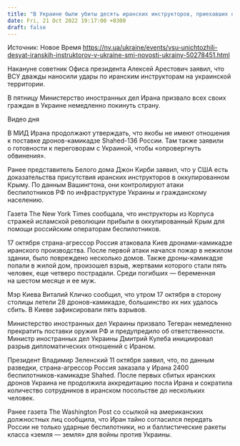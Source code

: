 ```yaml
---
title: "В Украине были убиты десять иранских инструкторов, приехавших обучать оккупантов — The Jerusalem Post"
date: Fri, 21 Oct 2022 19:17:00 +0300
draft: false
---
```

Источник: Новое Время https://nv.ua/ukraine/events/vsu-unichtozhili-desyat-iranskih-instruktorov-v-ukraine-smi-novosti-ukrainy-50278451.html


Накануне советник Офиса президента Алексей Арестович заявил, что ВСУ дважды наносили удары по иранским инструкторам на украинской территории.

В пятницу Министерство иностранных дел Ирана призвало всех своих граждан в Украине немедленно покинуть страну.

 Видео дня   

В МИД Ирана продолжают утверждать, что якобы не имеют отношения к поставке дронов-камикадзе Shahed-136 России. Там также заявили о готовности к переговорам с Украиной, чтобы «опровергнуть обвинения».

Ранее представитель Белого дома Джон Кирби заявил, что у США есть доказательства присутствия иранских инструкторов в оккупированном Крыму. По данным Вашингтона, они контролируют атаки беспилотников РФ по инфраструктуре Украины и гражданскому населению.

Газета The New York Times сообщала, что инструкторы из Корпуса стражей исламской революции прибыли в оккупированный Крым для помощи российским операторам беспилотников.

17 октября страна-агрессор Россия атаковала Киев дронами-камикадзе иранского производства. После первой атаки начался пожар в нежилом здании, было повреждено несколько домов. Также дроны-камикадзе попали в жилой дом, произошел взрыв, жертвами которого стали пять человек, еще четверо пострадали. Среди погибших — беременная на шестом месяце и ее муж.

Мэр Киева Виталий Кличко сообщил, что утром 17 октября в сторону столицы летели 28 дронов-камикадзе, большинство их них удалось сбить. В Киеве зафиксировали пять взрывов.

Министерство иностранных дел Украины призвало Тегеран немедленно прекратить поставки оружия РФ и предупредило об ответственности. Министр иностранных дел Украины Дмитрий Кулеба инициировал разрыв дипломатических отношений с Ираном.

Президент Владимир Зеленский 11 октября заявил, что, по данным разведки, страна-агрессор Россия заказала у Ирана 2400 беспилотников-камикадзе Shahed. После первых сбитых иранских дронов Украина не продолжила аккредитацию посла Ирана и сократила количество сотрудников в иранском посольстве до нескольких человек.

Ранее газета The Washington Post со ссылкой на американских должностных лиц сообщила, что Иран тайно согласился передать России не только ударные беспилотники, но и баллистические ракеты класса «земля — земля» для войны против Украины.
